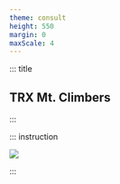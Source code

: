 ```yaml
---
theme: consult
height: 550
margin: 0
maxScale: 4
---
```

<!-- slide template="[[gym-ex]]" -->

::: title
## TRX Mt. Climbers
:::

::: instruction

![](https://thumbs.gfycat.com/ElaborateMetallicGaur-size_restricted.gif)

:::